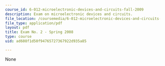 ```yaml
---
course_id: 6-012-microelectronic-devices-and-circuits-fall-2009
description: Exam on microelectronic devices and circuits.
file_location: /coursemedia/6-012-microelectronic-devices-and-circuits-fall-2009/ad608f1d50f94765727367922d935a85_MIT6_012F09_exam2_s08.pdf
file_type: application/pdf
layout: pdf
title: Exam No. 2 - Spring 2008
type: course
uid: ad608f1d50f94765727367922d935a85

---
```

None